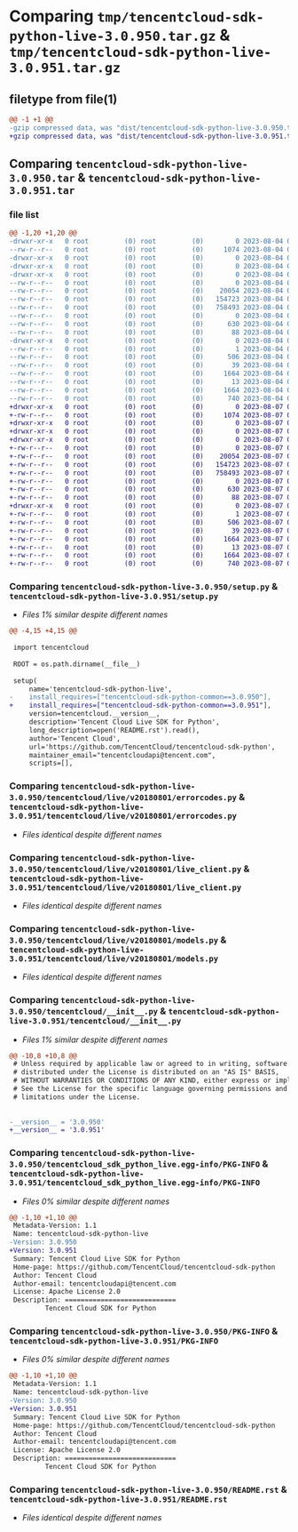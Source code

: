 # Comparing `tmp/tencentcloud-sdk-python-live-3.0.950.tar.gz` & `tmp/tencentcloud-sdk-python-live-3.0.951.tar.gz`

## filetype from file(1)

```diff
@@ -1 +1 @@
-gzip compressed data, was "dist/tencentcloud-sdk-python-live-3.0.950.tar", last modified: Fri Aug  4 00:29:57 2023, max compression
+gzip compressed data, was "dist/tencentcloud-sdk-python-live-3.0.951.tar", last modified: Mon Aug  7 00:29:42 2023, max compression
```

## Comparing `tencentcloud-sdk-python-live-3.0.950.tar` & `tencentcloud-sdk-python-live-3.0.951.tar`

### file list

```diff
@@ -1,20 +1,20 @@
-drwxr-xr-x   0 root         (0) root         (0)        0 2023-08-04 00:29:57.000000 tencentcloud-sdk-python-live-3.0.950/
--rw-r--r--   0 root         (0) root         (0)     1074 2023-08-04 00:29:57.000000 tencentcloud-sdk-python-live-3.0.950/setup.py
-drwxr-xr-x   0 root         (0) root         (0)        0 2023-08-04 00:29:57.000000 tencentcloud-sdk-python-live-3.0.950/tencentcloud/
-drwxr-xr-x   0 root         (0) root         (0)        0 2023-08-04 00:29:57.000000 tencentcloud-sdk-python-live-3.0.950/tencentcloud/live/
-drwxr-xr-x   0 root         (0) root         (0)        0 2023-08-04 00:29:57.000000 tencentcloud-sdk-python-live-3.0.950/tencentcloud/live/v20180801/
--rw-r--r--   0 root         (0) root         (0)        0 2023-08-04 00:29:57.000000 tencentcloud-sdk-python-live-3.0.950/tencentcloud/live/v20180801/__init__.py
--rw-r--r--   0 root         (0) root         (0)    20054 2023-08-04 00:29:57.000000 tencentcloud-sdk-python-live-3.0.950/tencentcloud/live/v20180801/errorcodes.py
--rw-r--r--   0 root         (0) root         (0)   154723 2023-08-04 00:29:57.000000 tencentcloud-sdk-python-live-3.0.950/tencentcloud/live/v20180801/live_client.py
--rw-r--r--   0 root         (0) root         (0)   758493 2023-08-04 00:29:57.000000 tencentcloud-sdk-python-live-3.0.950/tencentcloud/live/v20180801/models.py
--rw-r--r--   0 root         (0) root         (0)        0 2023-08-04 00:29:57.000000 tencentcloud-sdk-python-live-3.0.950/tencentcloud/live/__init__.py
--rw-r--r--   0 root         (0) root         (0)      630 2023-08-04 00:29:57.000000 tencentcloud-sdk-python-live-3.0.950/tencentcloud/__init__.py
--rw-r--r--   0 root         (0) root         (0)       88 2023-08-04 00:29:57.000000 tencentcloud-sdk-python-live-3.0.950/setup.cfg
-drwxr-xr-x   0 root         (0) root         (0)        0 2023-08-04 00:29:57.000000 tencentcloud-sdk-python-live-3.0.950/tencentcloud_sdk_python_live.egg-info/
--rw-r--r--   0 root         (0) root         (0)        1 2023-08-04 00:29:57.000000 tencentcloud-sdk-python-live-3.0.950/tencentcloud_sdk_python_live.egg-info/dependency_links.txt
--rw-r--r--   0 root         (0) root         (0)      506 2023-08-04 00:29:57.000000 tencentcloud-sdk-python-live-3.0.950/tencentcloud_sdk_python_live.egg-info/SOURCES.txt
--rw-r--r--   0 root         (0) root         (0)       39 2023-08-04 00:29:57.000000 tencentcloud-sdk-python-live-3.0.950/tencentcloud_sdk_python_live.egg-info/requires.txt
--rw-r--r--   0 root         (0) root         (0)     1664 2023-08-04 00:29:57.000000 tencentcloud-sdk-python-live-3.0.950/tencentcloud_sdk_python_live.egg-info/PKG-INFO
--rw-r--r--   0 root         (0) root         (0)       13 2023-08-04 00:29:57.000000 tencentcloud-sdk-python-live-3.0.950/tencentcloud_sdk_python_live.egg-info/top_level.txt
--rw-r--r--   0 root         (0) root         (0)     1664 2023-08-04 00:29:57.000000 tencentcloud-sdk-python-live-3.0.950/PKG-INFO
--rw-r--r--   0 root         (0) root         (0)      740 2023-08-04 00:29:57.000000 tencentcloud-sdk-python-live-3.0.950/README.rst
+drwxr-xr-x   0 root         (0) root         (0)        0 2023-08-07 00:29:42.000000 tencentcloud-sdk-python-live-3.0.951/
+-rw-r--r--   0 root         (0) root         (0)     1074 2023-08-07 00:29:42.000000 tencentcloud-sdk-python-live-3.0.951/setup.py
+drwxr-xr-x   0 root         (0) root         (0)        0 2023-08-07 00:29:42.000000 tencentcloud-sdk-python-live-3.0.951/tencentcloud/
+drwxr-xr-x   0 root         (0) root         (0)        0 2023-08-07 00:29:42.000000 tencentcloud-sdk-python-live-3.0.951/tencentcloud/live/
+drwxr-xr-x   0 root         (0) root         (0)        0 2023-08-07 00:29:42.000000 tencentcloud-sdk-python-live-3.0.951/tencentcloud/live/v20180801/
+-rw-r--r--   0 root         (0) root         (0)        0 2023-08-07 00:29:42.000000 tencentcloud-sdk-python-live-3.0.951/tencentcloud/live/v20180801/__init__.py
+-rw-r--r--   0 root         (0) root         (0)    20054 2023-08-07 00:29:42.000000 tencentcloud-sdk-python-live-3.0.951/tencentcloud/live/v20180801/errorcodes.py
+-rw-r--r--   0 root         (0) root         (0)   154723 2023-08-07 00:29:42.000000 tencentcloud-sdk-python-live-3.0.951/tencentcloud/live/v20180801/live_client.py
+-rw-r--r--   0 root         (0) root         (0)   758493 2023-08-07 00:29:42.000000 tencentcloud-sdk-python-live-3.0.951/tencentcloud/live/v20180801/models.py
+-rw-r--r--   0 root         (0) root         (0)        0 2023-08-07 00:29:42.000000 tencentcloud-sdk-python-live-3.0.951/tencentcloud/live/__init__.py
+-rw-r--r--   0 root         (0) root         (0)      630 2023-08-07 00:29:42.000000 tencentcloud-sdk-python-live-3.0.951/tencentcloud/__init__.py
+-rw-r--r--   0 root         (0) root         (0)       88 2023-08-07 00:29:42.000000 tencentcloud-sdk-python-live-3.0.951/setup.cfg
+drwxr-xr-x   0 root         (0) root         (0)        0 2023-08-07 00:29:42.000000 tencentcloud-sdk-python-live-3.0.951/tencentcloud_sdk_python_live.egg-info/
+-rw-r--r--   0 root         (0) root         (0)        1 2023-08-07 00:29:42.000000 tencentcloud-sdk-python-live-3.0.951/tencentcloud_sdk_python_live.egg-info/dependency_links.txt
+-rw-r--r--   0 root         (0) root         (0)      506 2023-08-07 00:29:42.000000 tencentcloud-sdk-python-live-3.0.951/tencentcloud_sdk_python_live.egg-info/SOURCES.txt
+-rw-r--r--   0 root         (0) root         (0)       39 2023-08-07 00:29:42.000000 tencentcloud-sdk-python-live-3.0.951/tencentcloud_sdk_python_live.egg-info/requires.txt
+-rw-r--r--   0 root         (0) root         (0)     1664 2023-08-07 00:29:42.000000 tencentcloud-sdk-python-live-3.0.951/tencentcloud_sdk_python_live.egg-info/PKG-INFO
+-rw-r--r--   0 root         (0) root         (0)       13 2023-08-07 00:29:42.000000 tencentcloud-sdk-python-live-3.0.951/tencentcloud_sdk_python_live.egg-info/top_level.txt
+-rw-r--r--   0 root         (0) root         (0)     1664 2023-08-07 00:29:42.000000 tencentcloud-sdk-python-live-3.0.951/PKG-INFO
+-rw-r--r--   0 root         (0) root         (0)      740 2023-08-07 00:29:42.000000 tencentcloud-sdk-python-live-3.0.951/README.rst
```

### Comparing `tencentcloud-sdk-python-live-3.0.950/setup.py` & `tencentcloud-sdk-python-live-3.0.951/setup.py`

 * *Files 1% similar despite different names*

```diff
@@ -4,15 +4,15 @@
 
 import tencentcloud
 
 ROOT = os.path.dirname(__file__)
 
 setup(
     name='tencentcloud-sdk-python-live',
-    install_requires=["tencentcloud-sdk-python-common==3.0.950"],
+    install_requires=["tencentcloud-sdk-python-common==3.0.951"],
     version=tencentcloud.__version__,
     description='Tencent Cloud Live SDK for Python',
     long_description=open('README.rst').read(),
     author='Tencent Cloud',
     url='https://github.com/TencentCloud/tencentcloud-sdk-python',
     maintainer_email="tencentcloudapi@tencent.com",
     scripts=[],
```

### Comparing `tencentcloud-sdk-python-live-3.0.950/tencentcloud/live/v20180801/errorcodes.py` & `tencentcloud-sdk-python-live-3.0.951/tencentcloud/live/v20180801/errorcodes.py`

 * *Files identical despite different names*

### Comparing `tencentcloud-sdk-python-live-3.0.950/tencentcloud/live/v20180801/live_client.py` & `tencentcloud-sdk-python-live-3.0.951/tencentcloud/live/v20180801/live_client.py`

 * *Files identical despite different names*

### Comparing `tencentcloud-sdk-python-live-3.0.950/tencentcloud/live/v20180801/models.py` & `tencentcloud-sdk-python-live-3.0.951/tencentcloud/live/v20180801/models.py`

 * *Files identical despite different names*

### Comparing `tencentcloud-sdk-python-live-3.0.950/tencentcloud/__init__.py` & `tencentcloud-sdk-python-live-3.0.951/tencentcloud/__init__.py`

 * *Files 1% similar despite different names*

```diff
@@ -10,8 +10,8 @@
 # Unless required by applicable law or agreed to in writing, software
 # distributed under the License is distributed on an "AS IS" BASIS,
 # WITHOUT WARRANTIES OR CONDITIONS OF ANY KIND, either express or implied.
 # See the License for the specific language governing permissions and
 # limitations under the License.
 
 
-__version__ = '3.0.950'
+__version__ = '3.0.951'
```

### Comparing `tencentcloud-sdk-python-live-3.0.950/tencentcloud_sdk_python_live.egg-info/PKG-INFO` & `tencentcloud-sdk-python-live-3.0.951/tencentcloud_sdk_python_live.egg-info/PKG-INFO`

 * *Files 0% similar despite different names*

```diff
@@ -1,10 +1,10 @@
 Metadata-Version: 1.1
 Name: tencentcloud-sdk-python-live
-Version: 3.0.950
+Version: 3.0.951
 Summary: Tencent Cloud Live SDK for Python
 Home-page: https://github.com/TencentCloud/tencentcloud-sdk-python
 Author: Tencent Cloud
 Author-email: tencentcloudapi@tencent.com
 License: Apache License 2.0
 Description: ============================
         Tencent Cloud SDK for Python
```

### Comparing `tencentcloud-sdk-python-live-3.0.950/PKG-INFO` & `tencentcloud-sdk-python-live-3.0.951/PKG-INFO`

 * *Files 0% similar despite different names*

```diff
@@ -1,10 +1,10 @@
 Metadata-Version: 1.1
 Name: tencentcloud-sdk-python-live
-Version: 3.0.950
+Version: 3.0.951
 Summary: Tencent Cloud Live SDK for Python
 Home-page: https://github.com/TencentCloud/tencentcloud-sdk-python
 Author: Tencent Cloud
 Author-email: tencentcloudapi@tencent.com
 License: Apache License 2.0
 Description: ============================
         Tencent Cloud SDK for Python
```

### Comparing `tencentcloud-sdk-python-live-3.0.950/README.rst` & `tencentcloud-sdk-python-live-3.0.951/README.rst`

 * *Files identical despite different names*


